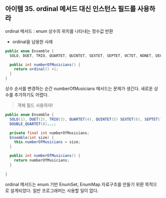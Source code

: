 ## 아이템 35. ordinal 메서드 대신 인스턴스 필드를 사용하라

ordinal 메서드 : enum 상수의 위치를 나타내는 정수값 반환

- ordinal을 남용한 사례

```JAVA
public enum Ensemble {
  SOLO, DUET, TRIO, QUARTET, QUINTET, SEXTET, SEPTET, OCTET, NONET, DECTET;

  public int numberOfMusicians() {
    return ordinal() +1;
  }
}
```

상수 순서를 변경하는 순간 numberOfMusicians 메서드는 문제가 생긴다.
새로운 상수를 추가하기도 어렵다.


> 객체 필드 사용하자!

```JAVA
public enum Ensemble {
  SOLO(1), DUET(2), TRIO(3), QUARTET(4), QUINTET(5) SEXTET(6), SEPTET(7), OCTET(8), NONET(9), DECTET(10),
  DOUBLE_QUARTET(8)...;

  private final int numberOfMusicians;
  Ensemble(int size) {
    this.numberOfMusicians = size;
  }

  public int numberOfMusicians() {
    return numberOfMusicians;
  }
  
}
```

ordinal 메서드는 enum 기반 EnumSet, EnumMap 자료구조를 만들기 위환 목적으로 설계되었다. 일반 프로그래머는 사용할 일이 없다.